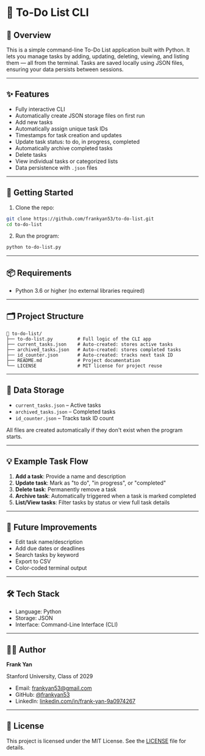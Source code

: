 # 📝 To-Do List CLI

## 📖 Overview
This is a simple command-line To-Do List application built with Python. It lets you manage tasks by adding, updating, deleting, viewing, and listing them — all from the terminal. Tasks are saved locally using JSON files, ensuring your data persists between sessions.

---

## ✨ Features

- Fully interactive CLI
- Automatically create JSON storage files on first run
- Add new tasks
- Automatically assign unique task IDs
- Timestamps for task creation and updates
- Update task status: to do, in progress, completed
- Automatically archive completed tasks
- Delete tasks
- View individual tasks or categorized lists
- Data persistence with `.json` files

---

## 🚀 Getting Started

1. Clone the repo:

```bash
git clone https://github.com/frankyan53/to-do-list.git
cd to-do-list
```

2. Run the program:

```bash
python to-do-list.py
```

---

## 📦 Requirements

- Python 3.6 or higher (no external libraries required)

---

## 🗂 Project Structure

```
📁 to-do-list/
├── to-do-list.py         # Full logic of the CLI app
├── current_tasks.json    # Auto-created: stores active tasks
├── archived_tasks.json   # Auto-created: stores completed tasks
├── id_counter.json       # Auto-created: tracks next task ID
├── README.md             # Project documentation
└── LICENSE               # MIT license for project reuse
```

---

## 💾 Data Storage

- `current_tasks.json` – Active tasks
- `archived_tasks.json` – Completed tasks
- `id_counter.json` – Tracks task ID count

All files are created automatically if they don't exist when the program starts.

---

## 💡 Example Task Flow

1. **Add a task**: Provide a name and description
2. **Update task**: Mark as "to do", "in progress", or "completed"
3. **Delete task**: Permanently remove a task
4. **Archive task**: Automatically triggered when a task is marked completed
5. **List/View tasks**: Filter tasks by status or view full task details

---

## 🧠 Future Improvements

- Edit task name/description  
- Add due dates or deadlines  
- Search tasks by keyword  
- Export to CSV  
- Color-coded terminal output  

---

## 🛠️ Tech Stack

- Language: Python
- Storage: JSON
- Interface: Command-Line Interface (CLI)

---

## 🧑‍💻 Author

**Frank Yan**

Stanford University, Class of 2029  
- Email: frankyan53@gmail.com
- GitHub: [@frankyan53](https://github.com/frankyan53)
- LinkedIn: [linkedin.com/in/frank-yan-9a0974267](https://www.linkedin.com/in/frank-yan-9a0974267/)

---

## 🪪 License

This project is licensed under the MIT License. See the [LICENSE](LICENSE) file for details.

